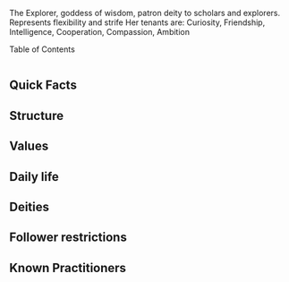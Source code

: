 The Explorer, goddess of wisdom, patron deity to scholars and explorers.
Represents flexibility and strife
Her tenants are: Curiosity, Friendship, Intelligence, Cooperation, Compassion, Ambition





Table of Contents
```table-of-contents
```

## Quick Facts



## Structure



## Values



## Daily life



## Deities


## Follower restrictions


## Known Practitioners





